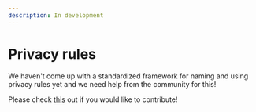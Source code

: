```yaml
---
description: In development
---
```


# Privacy rules

We haven't come up with a standardized framework for naming and using privacy rules yet and we need help from the community for this!

Please check [this](../../miscellaneous/contribution-guide.md) out if you would like to contribute!

